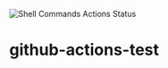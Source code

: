 ![Shell Commands Actions Status](https://github.com/nvenkatapavan/github-actions-test/actions/workflows/simple.yaml/badge.svg)
# github-actions-test
